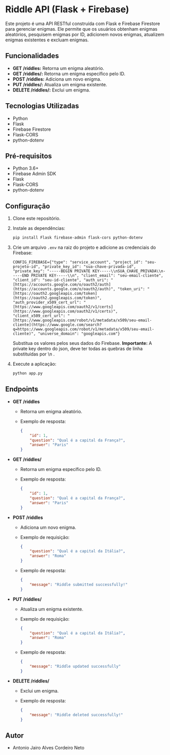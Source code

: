 # Riddle API (Flask + Firebase)

Este projeto é uma API RESTful construída com Flask e Firebase Firestore para gerenciar enigmas. Ele permite que os usuários obtenham enigmas aleatórios, pesquisem enigmas por ID, adicionem novos enigmas, atualizem enigmas existentes e excluam enigmas.

## Funcionalidades

-   **GET /riddles:** Retorna um enigma aleatório.
-   **GET /riddles/<id>:** Retorna um enigma específico pelo ID.
-   **POST /riddles:** Adiciona um novo enigma.
-   **PUT /riddles/<id>:** Atualiza um enigma existente.
-   **DELETE /riddles/<id>:** Exclui um enigma.

## Tecnologias Utilizadas

-   Python
-   Flask
-   Firebase Firestore
-   Flask-CORS
-   python-dotenv

## Pré-requisitos

-   Python 3.6+
-   Firebase Admin SDK
-   Flask
-   Flask-CORS
-   python-dotenv

## Configuração

1.  Clone este repositório.
2.  Instale as dependências:

    ```bash
    pip install Flask firebase-admin flask-cors python-dotenv
    ```

3.  Crie um arquivo `.env` na raiz do projeto e adicione as credenciais do Firebase:

    ```
    CONFIG_FIREBASE={"type": "service_account", "project_id": "seu-projeto-id", "private_key_id": "sua-chave-privada-id", "private_key": "-----BEGIN PRIVATE KEY-----\\nSUA_CHAVE_PRIVADA\\n-----END PRIVATE KEY-----\\n", "client_email": "seu-email-cliente", "client_id": "seu-id-cliente", "auth_uri": "[https://accounts.google.com/o/oauth2/auth](https://accounts.google.com/o/oauth2/auth)", "token_uri": "[https://oauth2.googleapis.com/token](https://oauth2.googleapis.com/token)", "auth_provider_x509_cert_url": "[https://www.googleapis.com/oauth2/v1/certs](https://www.googleapis.com/oauth2/v1/certs)", "client_x509_cert_url": "[https://www.googleapis.com/robot/v1/metadata/x509/seu-email-cliente](https://www.google.com/search?q=https://www.googleapis.com/robot/v1/metadata/x509/seu-email-cliente)", "universe_domain": "googleapis.com"}
    ```

    Substitua os valores pelos seus dados do Firebase.
    **Importante:** A private key dentro do json, deve ter todas as quebras de linha substituídas por \\n .

4.  Execute a aplicação:

    ```bash
    python app.py
    ```

## Endpoints

-   **GET /riddles**

    -   Retorna um enigma aleatório.
    -   Exemplo de resposta:

        ```json
        {
            "id": 1,
            "question": "Qual é a capital da França?",
            "answer": "Paris"
        }
        ```

-   **GET /riddles/<id>**

    -   Retorna um enigma específico pelo ID.
    -   Exemplo de resposta:

        ```json
        {
            "id": 1,
            "question": "Qual é a capital da França?",
            "answer": "Paris"
        }
        ```

-   **POST /riddles**

    -   Adiciona um novo enigma.
    -   Exemplo de requisição:

        ```json
        {
            "question": "Qual é a capital da Itália?",
            "answer": "Roma"
        }
        ```

    -   Exemplo de resposta:

        ```json
        {
            "message": "Riddle submitted successfully!"
        }
        ```

-   **PUT /riddles/<id>**

    -   Atualiza um enigma existente.
    -   Exemplo de requisição:

        ```json
        {
            "question": "Qual é a capital da Itália?",
            "answer": "Roma"
        }
        ```

    -   Exemplo de resposta:

        ```json
        {
            "message": "Riddle updated successfully"
        }
        ```

-   **DELETE /riddles/<id>**

    -   Exclui um enigma.
    -   Exemplo de resposta:

        ```json
        {
            "message": "Riddle deleted successfully!"
        }
        ```

## Autor

-   Antonio Jairo Alves Cordeiro Neto
